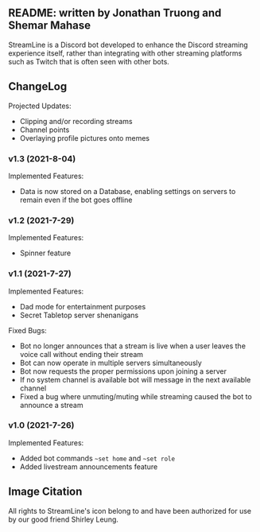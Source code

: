 ## README: written by Jonathan Truong and Shemar Mahase

StreamLine is a Discord bot developed to enhance the Discord streaming experience itself, rather than integrating with other streaming platforms such as Twitch that is often seen with other bots.

## ChangeLog

Projected Updates:
- Clipping and/or recording streams
- Channel points
- Overlaying profile pictures onto memes

### **v1.3 (2021-8-04)**

Implemented Features:
- Data is now stored on a Database, enabling settings on servers to remain even if the bot goes offline

### **v1.2 (2021-7-29)**

Implemented Features:
- Spinner feature

### **v1.1 (2021-7-27)**

Implemented Features:
- Dad mode for entertainment purposes
- Secret Tabletop server shenanigans

Fixed Bugs:
- Bot no longer announces that a stream is live when a user leaves the voice call without ending their stream
- Bot can now operate in multiple servers simultaneously
- Bot now requests the proper permissions upon joining a server
- If no system channel is available bot will message in the next available channel
- Fixed a bug where unmuting/muting while streaming caused the bot to announce a stream

### **v1.0 (2021-7-26)**

Implemented Features:
- Added bot commands `~set home` and `~set role`
- Added livestream announcements feature

## Image Citation

All rights to StreamLine's icon belong to and have been authorized for use by our good friend Shirley Leung.